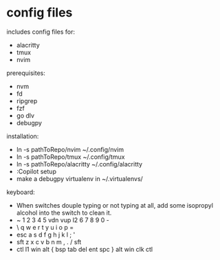 # config files

includes config files for:
- alacritty
- tmux
- nvim

prerequisites:
- nvm
- fd
- ripgrep
- fzf
- go dlv
- debugpy

installation:
- ln -s pathToRepo/nvim ~/.config/nvim
- ln -s pathToRepo/tmux ~/.config/tmux
- ln -s pathToRepo/alacritty ~/.config/alacritty
- :Copilot setup
- make a debugpy virtualenv in ~/.virtualenvs/

keyboard:
- When switches douple typing or not typing at all, add some isopropyl alcohol into the switch to clean it.
- ~   1   2   3   4   5   vdn vup l2  6   7   8   9   0   -
- \   q   w   e   r   t               y   u   i   o   p   =
- esc a   s   d   f   g               h   j   k   l   ;   '
- sft z   x   c   v   b               n   m   ,   .   /   sft
- ctl l1  win alt {   bsp tab del ent spc }   alt win clk ctl

